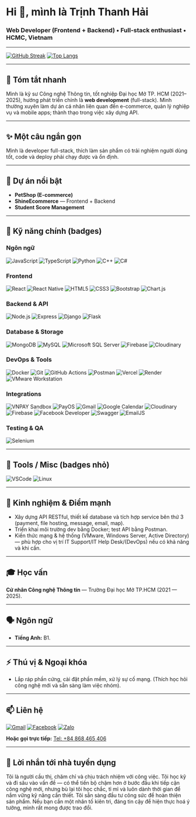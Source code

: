 # Hi 👋, mình là Trịnh Thanh Hải
### Web Developer (Frontend + Backend) • Full-stack enthusiast • HCMC, Vietnam

---

[![GitHub Streak](https://github-readme-streak-stats.herokuapp.com/?user=tthai-git&theme=default)](https://github.com/TTHai-Git)
[![Top Langs](https://github-readme-stats.vercel.app/api/top-langs?username=tthai-git&show_icons=true&layout=compact)](https://github.com/TTHai-Git)

---

## 🔭 Tóm tắt nhanh
Mình là kỹ sư Công nghệ Thông tin, tốt nghiệp Đại học Mở TP. HCM (2021–2025), hướng phát triển chính là **web development** (full-stack). Mình thường xuyên làm dự án cá nhân liên quan đến e-commerce, quản lý nghiệp vụ và mobile apps; thành thạo trong việc xây dựng API.

---

## ✨ Một câu ngắn gọn
Mình là developer full-stack, thích làm sản phẩm có trải nghiệm người dùng tốt, code và deploy phải chạy được và ổn định.

---

## 🚀 Dự án nổi bật
- **PetShop (E-commerce)**
- **ShineEcommerce** — Frontend + Backend
- **Student Score Management**

---

## 🧰 Kỹ năng chính (badges)

### Ngôn ngữ
![JavaScript](https://img.shields.io/badge/JavaScript-F7DF1E?style=for-the-badge&logo=javascript&logoColor=black)
![TypeScript](https://img.shields.io/badge/TypeScript-3178C6?style=for-the-badge&logo=typescript&logoColor=white)
![Python](https://img.shields.io/badge/Python-3776AB?style=for-the-badge&logo=python&logoColor=white)
![C++](https://img.shields.io/badge/C++-00599C?style=for-the-badge&logo=c%2B%2B&logoColor=white)
![C#](https://img.shields.io/badge/C%23-239120?style=for-the-badge&logo=c-sharp&logoColor=white)

### Frontend
![React](https://img.shields.io/badge/React-61DAFB?style=for-the-badge&logo=react&logoColor=black)
![React Native](https://img.shields.io/badge/React%20Native-20232A?style=for-the-badge&logo=react&logoColor=61DAFB)
![HTML5](https://img.shields.io/badge/HTML5-E34F26?style=for-the-badge&logo=html5&logoColor=white)
![CSS3](https://img.shields.io/badge/CSS3-1572B6?style=for-the-badge&logo=css3&logoColor=white)
![Bootstrap](https://img.shields.io/badge/Bootstrap-7952B3?style=for-the-badge&logo=bootstrap&logoColor=white)
![Chart.js](https://img.shields.io/badge/Chart.js-FF6384?style=for-the-badge&logo=chartdotjs&logoColor=white)

### Backend & API
![Node.js](https://img.shields.io/badge/Node.js-339933?style=for-the-badge&logo=node.js&logoColor=white)
![Express](https://img.shields.io/badge/Express-000000?style=for-the-badge&logo=express&logoColor=white)
![Django](https://img.shields.io/badge/Django-092E20?style=for-the-badge&logo=django&logoColor=white)
![Flask](https://img.shields.io/badge/Flask-000000?style=for-the-badge&logo=flask&logoColor=white)

### Database & Storage
![MongoDB](https://img.shields.io/badge/MongoDB-47A248?style=for-the-badge&logo=mongodb&logoColor=white)
![MySQL](https://img.shields.io/badge/MySQL-4479A1?style=for-the-badge&logo=mysql&logoColor=white)
![Microsoft SQL Server](https://img.shields.io/badge/SQLServer-CC2927?style=for-the-badge&logo=microsoft%20sql%20server&logoColor=white)
![Firebase](https://img.shields.io/badge/Firebase-FFCA28?style=for-the-badge&logo=firebase&logoColor=black)
![Cloudinary](https://img.shields.io/badge/Cloudinary-0C0C0C?style=for-the-badge&logo=cloudinary&logoColor=white)

### DevOps & Tools
![Docker](https://img.shields.io/badge/Docker-2496ED?style=for-the-badge&logo=docker&logoColor=white)
![Git](https://img.shields.io/badge/Git-F05032?style=for-the-badge&logo=git&logoColor=white)
![GitHub Actions](https://img.shields.io/badge/GitHub_Actions-2088FF?style=for-the-badge&logo=github-actions&logoColor=white)
![Postman](https://img.shields.io/badge/Postman-FF6C37?style=for-the-badge&logo=postman&logoColor=white)
![Vercel](https://img.shields.io/badge/Vercel-000000?style=for-the-badge&logo=vercel&logoColor=white)
![Render](https://img.shields.io/badge/Render-091E42?style=for-the-badge&logo=render&logoColor=white)
![VMware Workstation](https://img.shields.io/badge/VMware%20Workstation-607078?style=for-the-badge&logo=vmware&logoColor=white)


### Integrations
![VNPAY Sandbox](https://img.shields.io/badge/VNPAY%20Sandbox-0A76DA?style=for-the-badge&logo=vnpay&logoColor=white)
![PayOS](https://img.shields.io/badge/PayOS-00AEEF?style=for-the-badge)
![Gmail](https://img.shields.io/badge/Gmail-D14836?style=for-the-badge&logo=gmail&logoColor=white)
![Google Calendar](https://img.shields.io/badge/Google%20Calendar-4285F4?style=for-the-badge&logo=google-calendar&logoColor=white)
![Cloudinary](https://img.shields.io/badge/Cloudinary-0C0C0C?style=for-the-badge&logo=cloudinary&logoColor=white)
![Firebase](https://img.shields.io/badge/Firebase-FFCA28?style=for-the-badge&logo=firebase&logoColor=black)
![Facebook Developer](https://img.shields.io/badge/Facebook%20Developer-1877F2?style=for-the-badge&logo=facebook&logoColor=white)
![Swagger](https://img.shields.io/badge/Swagger-85EA2D?style=for-the-badge&logo=swagger&logoColor=black)
![EmailJS](https://img.shields.io/badge/EmailJS-FF7F50?style=for-the-badge&logo=emailjs&logoColor=white)


### Testing & QA
![Selenium](https://img.shields.io/badge/Selenium-43B02A?style=for-the-badge&logo=selenium&logoColor=white)

---

## 🌟 Tools / Misc (badges nhỏ)
![VSCode](https://img.shields.io/badge/VSCode-007ACC?style=for-the-badge&logo=visual-studio-code&logoColor=white)
![Linux](https://img.shields.io/badge/Linux-FCC624?style=for-the-badge&logo=linux&logoColor=black)

---

## 💼 Kinh nghiệm & Điểm mạnh
- Xây dựng API RESTful, thiết kế database và tích hợp service bên thứ 3 (payment, file hosting, message, email, map).
- Triển khai môi trường dev bằng Docker; test API bằng Postman.
- Kiến thức mạng & hệ thống (VMware, Windows Server, Active Directory) — phù hợp cho vị trí IT Support/IT Help Desk/(DevOps) nếu có khả năng và khi cần.

---

## 🎓 Học vấn
**Cử nhân Công nghệ Thông tin** — Trường Đại học Mở TP.HCM (2021 — 2025).

---

## 🗣 Ngôn ngữ
- **Tiếng Anh:** B1.

---

## ⚡ Thú vị & Ngoại khóa
- Lắp ráp phần cứng, cài đặt phần mềm, xử lý sự cố mạng. (Thích học hỏi công nghệ mới và sẵn sàng làm việc nhóm).

---

## 📫 Liên hệ
[![Gmail](https://img.shields.io/badge/email-spaceboy534%40gmail.com-D14836?style=for-the-badge&logo=gmail&logoColor=white)](mailto:spaceboy534@gmail.com)
[![Facebook](https://img.shields.io/badge/Facebook-1877F2?style=for-the-badge&logo=facebook&logoColor=white)](https://www.facebook.com/quypp02)
[![Zalo](https://img.shields.io/badge/Zalo-0868465406-2DABFF?style=for-the-badge&logo=data:image/svg+xml;base64,PHN2ZyB4bWxucz0iaHR0cDovL3d3dy53My5vcmcvMjAwMC9zdmciIHdpZHRoPSIxNiIgaGVpZ2h0PSIxNiI+PHBhdGggZmlsbD0iI0ZGRiIgZD0iTTEyIDR2MnYySDEwdjJIMThMNzAgMDBLWiIvPjwvc3ZnPg==)](https://zalo.me/84868465406)
  
**Hoặc gọi trực tiếp:** [Tel: +84 868 465 406](tel:+84868465406)

---

## 📣 Lời nhắn tới nhà tuyển dụng
Tôi là người cầu thị, chăm chỉ và chịu trách nhiệm với công việc. Tôi học kỹ và đi sâu vào vấn đề — có thể tiến bộ chậm hơn ở bước đầu khi tiếp cận công nghệ mới, nhưng bù lại tôi học chắc, tỉ mỉ và luôn dành thời gian để nắm vững kỹ năng cần thiết. Tôi sẵn sàng đầu tư công sức để hoàn thiện sản phẩm. Nếu bạn cần một nhân tố kiên trì, đáng tin cậy để hiện thực hoá ý tưởng, mình rất mong được trao đổi.
